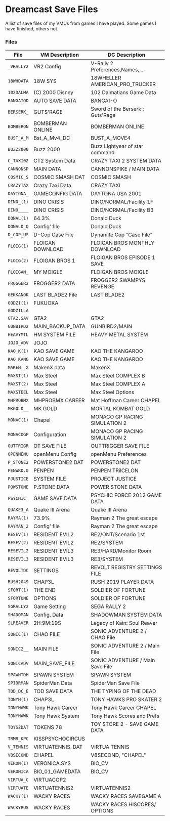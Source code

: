 # Dreamcast Save Files

A list of save files of my VMUs from games I have played.
Some games I have finished, others not.

### Files

| File     | VM Description | DC Description                 |
|----------|----------------|--------------------------------|
|`_VRALLY2`|VR2 Config      |V-Rally 2 Preferences,Names,... |
|`18WHDATA`|18W SYS         |18WHELLER AMERICAN_PRO_TRUCKER  |
|`102DALMA`|(C) 2000 Disney |102 Dalmatians Game Data        |
|`BANGAIOD`|AUTO SAVE DATA  |BANGAI-O                        |  
|`BERSERK_`|GUTS'RAGE       |Sword of the Berserk : Guts'Rage|
|`BOMBERON`|BOMBERMAN ONLINE|BOMBERMAN ONLINE                |
|`BUST_A_M`|Bst_A_Mv4_DC    |BUST_A_MOVE4                    |
|`BUZZ2000`|Buzz 2000       |Buzz Lightyear of star command. |
|`C_TAXI02`|CT2 System Data |CRAZY TAXI 2 SYSTEM DATA        |
|`CANNONSP`|MAIN DATA       |CANNONSPIKE / MAIN DATA         |
|`COSMIC_S`|COSMIC SMASH DAT|COSMIC SMASH                    |
|`CRAZYTAX`|Crazy Taxi Data |CRAZY TAXI                      |
|`DAYTONA_`|GAMECONFIG DATA |DAYTONA USA 2001                |
|`DINO_(1)`|DINO CRISIS     |DINO/NORMAL/Facility 1F         |
|`DINO____`|DINO CRISIS     |DINO/NORMAL/Facility B3         |
|`DONAL(1)`|64.3%           |Donald Duck                     |
|`DONALD_Q`|Config' file    |Donald Duck                     |
|`D_COP_US`|D-Cop Case File |Dynamite Cop "Case File"        |
|`FLOIG(1)`|FLOIGAN DOWNLOAD|FLOIGAN BROS MONTHLY DOWNLOAD   |
|`FLOIG(2)`|FLOIGAN BROS 1  |FLOIGAN BROS EPISODE 1 SAVE     |
|`FLOIGAN_`|MY MOIGLE       |FLOIGAN BROS MOIGLE             |
|`FROGGER2`|FROGGER2 DATA   |FROGGER2 SWAMPYS REVENGE        |
|`GEKKANOK`|LAST BLADE2 File|LAST BLADE2                     |
|`GODZI(1)`|FUKUOKA         |                                |
|`GODZILLA`|                |                                |
|`GTA2.SAV`|GTA2            |GTA2                            |
|`GUNBIRD2`|MAIN_BACKUP_DATA|GUNBIRD2/MAIN                   |
|`HEAVYMTL`|HM SYSTEM FILE  |HEAVY METAL SYSTEM              |
|`JOJO_ADV`|JOJO            |                                |
|`KAO_K(1)`|KAO SAVE GAME   |KAO THE KANGAROO                |
|`KAO_KANG`|KAO SAVE GAME   |KAO THE KANGAROO                |
|`MAKEN__X`|MakenX data     |MakenX                          |
|`MAXST(1)`|Max Steel       |Max Steel COMPLEX B             |
|`MAXST(2)`|Max Steel       |Max Steel COMPLEX A             |
|`MAXSTEEL`|Max Steel       |Max Steel Options               |
|`MHPROBMX`|MHPROBMX CAREER |Mat Hoffman Career CHAPEL       |
|`MKGOLD__`|MK GOLD         |MORTAL KOMBAT GOLD              |
|`MONAC(1)`|Chapel          |MONACO GP RACING SIMULATION 2   |
|`MONACOGP`|Configuration   |MONACO GP RACING SIMULATION 2   |
|`OUTTRIGR`|OT SAVE FILE    |OUTTRIGGER SAVE FILE            |
|`OPENMENU`|openMenu Config |openMenu Preferences            |
|`P_STONE2`|POWERSTONE2 DAT |POWERSTONE2 DAT                 |
|`PENWRD.0`|PENPEN          |PENPEN TRilCELON                |
|`PJUSTICE`|SYSTEM FILE     |PROJECT JUSTICE                 |
|`POWSTONE`|P.STONE DATA    |POWER STONE DATA                |
|`PSYCHIC_`|GAME SAVE DATA  |PSYCHIC FORCE 2012 GAME DATA    |
|`QUAKE3_A`|Quake III Arena |Quake III Arena                 |
|`RAYMA(1)`|73.9%           |Rayman 2 The great escape       |
|`RAYMAN_2`|Config' file    |Rayman 2 The great escape       |
|`RESEV(1)`|RESIDENT EVIL2  |RE2/ONT/Scenario 1st            |
|`RESEV(2)`|RESIDENT EVIL2  |RE2/SYSTEM                      |
|`RESEVIL2`|RESIDENT EVIL3  |RE3/HARD/Monitor Room           |
|`RESEVIL3`|RESIDENT EVIL3  |RE3/SYSTEM                      |
|`REVOLTDC`|SETTINGS        |REVOLT REGISTRY SETTINGS FILE   |
|`RUSH2049`|CHAP3L          |RUSH 2019 PLAYER DATA           |
|`SFORT(1)`|THE END         |SOLDIER OF FORTUNE              |
|`SFORTUNE`|OPTIONS         |SOLDIER OF FORTUNE              |
|`SGRALLY2`|Game Setting    |SEGA RALLY 2                    |
|`SHADOMAN`|Config. Data    |SHADOWMAN SYSTEM DATA           |
|`SLREAVER`|2H:9M:19S       |Legacy of Kain: Soul Reaver     |
|`SONIC(1)`|CHAO FILE       |SONIC ADVENTURE 2 / CHAO File   |
|`SONIC2__`|MAIN FILE       |SONIC ADVENTURE 2 / Main File   |
|`SONICADV`|MAIN_SAVE_FILE  |SONIC ADVENTURE / Main Save File|
|`SPAWNTDH`|SPAWN SYSTEM    |SPAWN SYSTEM                    |
|`SPIDRMAN`|SpiderMan Data  |SpiderMan Save File             |
|`TOD_DC_E`|TOD SAVE DATA   |THE TYPING OF THE DEAD          |
|`TONYH(1)`|CHAP3L          |TONY HAWKS PRO SKATER 2         |
|`TONYHAWK`|Tony Hawk Career|Tony Hawk Career CHAPEL         |
|`TONYHAWK`|Tony Hawk System|Tony Hawk Scores and Prefs      |
|`TOYS2DAT`|TOKENS 78       |TOY STORE 2 - SAVE GAME DATA    |
|`TRMR_KPC`|KISSPSYCHOCIRCUS|                                |
|`V_TENNIS`|VIRTUATENNIS_DAT|VIRTUA TENNIS                   |
|`V8SECOND`|CHAPEL          |V8SECOND, "CHAPEL"              |
|`VERON(1)`|VERONICA.SYS    |BIO_CV                          |
|`VERONICA`|BIO_01_GAMEDATA |BIO_CV                          |
|`VIRTUA_C`|VIRTUACOP2      |                                |
|`VIRTUATE`|VIRTUATENNIS2   |VIRTUATENNIS2                   |
|`WACKY(1)`|WACKY RACES     |WACKY RACES SAVEGAME A          |
|`WACKYRUS`|WACKY RACES     |WACKY RACES HISCORES/ OPTIONS   |
